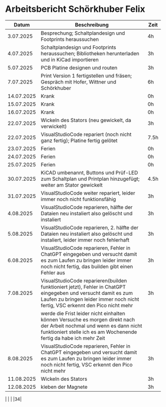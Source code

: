 # Arbeitsbericht Schörkhuber Felix


| Datum      | Beschreibung                                                                                                                                                                                      | Zeit |
|------------|---------------------------------------------------------------------------------------------------------------------------------------------------------------------------------------------------|------|
| 3.07.2025  | Besprechung; Schaltplandesign und Footprints heraussuchen                                                                                                                                         | 4h   |
| 4.07.2025  | Schaltplandesign und Footprints heraussuchen; Bibliotheken herunterladen und in KiCad importieren                                                                                                 | 3h   |
| 5.07.2025  | PCB Platine designen und routen                                                                                                                                                                   | 3h   |
| 7.07.2025  | Print Version 1 fertigstellen und fräsen; Gespräch mit Hofer, Wittner und Schörkhuber                                                                                                             | 6h   |
| 14.07.2025 | Krank                                                                                                                                                                                             | 0h   |
| 15.07.2025 | Krank                                                                                                                                                                                             | 0h   |
| 16.07.2025 | Krank                                                                                                                                                                                             | 0h   |
| 22.07.2025 | Wickeln des Stators (neu gewickelt, da verwickelt)                                                                                                                                                | 3h   |
| 22.07.2025 | VisualStudioCode repariert (noch nicht ganz fertig); Platine fertig gelötet                                                                                                                       | 7.5h |
| 23.07.2025 | Ferien                                                                                                                                                                                            | 0h   |
| 24.07.2025 | Ferien                                                                                                                                                                                            | 0h   |
| 25.07.2025 | Ferien                                                                                                                                                                                            | 0h   |
| 30.07.2025 | KiCAD umbenannt, Buttons und Prüf-LED zum Schaltplan und Printplan hinzugefügt; weiter am Stator gewickelt                                                                                        | 4.5h |
| 31.07.2025 | VisualStudioCode weiter repariert, leider immer noch nicht funktionsfähig                                                                                                                         | 3h   |
| 4.08.2025  | VisualStudioCode reparieren, hälfte der Dataien neu instaliert also gelöscht und instaliert                                                                                                       | 3h   |
| 5.08.2025  | VisualStudioCode reparieren, 2. hälfte der Dataien neu instaliert also gelöscht und instaliert, leider immer noch fehlerhaft                                                                      | 3h   |
| 6.08.2025  | VisualStudioCode reparieren, Fehler in ChatGPT eingegeben und versucht damit es zum Laufen zu bringen leider immer noch nicht fertig, das builden gibt einen Fehler aus                           | 3h   |
| 7.08.2025  | VisualStudioCode reparieren(builden funktioniert jetzt), Fehler in ChatGPT eingegeben und versucht damit es zum Laufen zu bringen leider immer noch nicht fertig, VSC erkennt den Pico nicht mehr | 3h   |
|            | werde die Frist leider nicht einhalten können Versuche es morgen direkt nach der Arbeit nochmal und wenn es dann nicht funktioniert stelle ich es am Wochenende fertig da habe ich mehr Zeit      |      |
| 8.08.2025  | VisualStudioCode reparieren, Fehler in ChatGPT eingegeben und versucht damit es zum Laufen zu bringen leider immer noch nicht fertig, VSC erkennt den Pico nicht mehr                             | 3h   |
| 11.08.2025 | Wickeln des Stators                                                                                                                                                                               | 3h   |
| 12.08.2025 | kleben der Magnete                                                                                                                                                                                | 3h   |

|            |                                                                                                                                        | |34|

